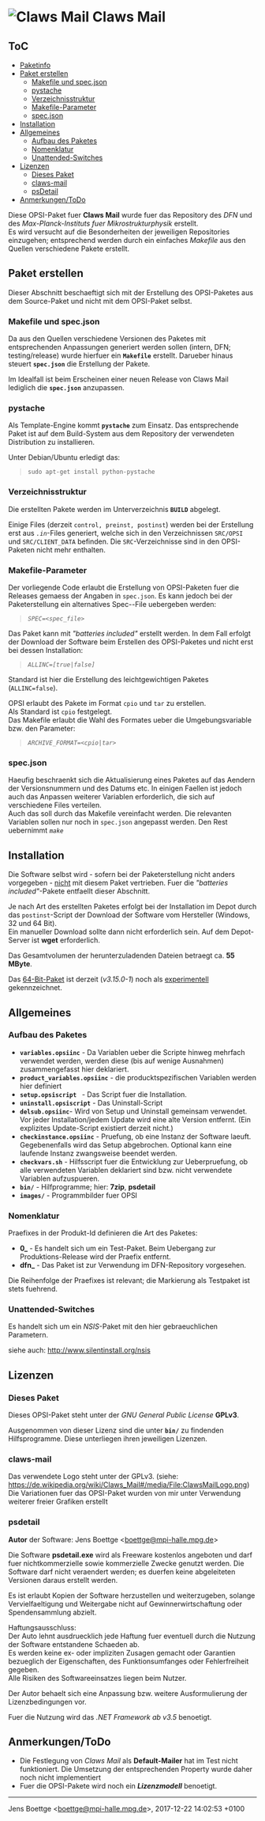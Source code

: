 # ![](./SRC/CLIENT_DATA/images/ClawsMailLogo.png "Claws Mail") Claws Mail #

## ToC ##

* [Paketinfo](#paketinfo)
* [Paket erstellen](#paket_erstellen)
  * [Makefile und spec.json](#makefile_und_spec)
  * [pystache](#pystache)
  * [Verzeichnisstruktur](#verzeichnisstruktur)
  * [Makefile-Parameter](#makefile_parameter)
  * [spec.json](#spec_json)
* [Installation](#installation)
* [Allgemeines](#allgemeines)
  * [Aufbau des Paketes](#paketaufbau)
  * [Nomenklatur](#nomenklatur)
  * [Unattended-Switches](#unattended_switches)
* [Lizenzen](#lizenzen)
  * [Dieses Paket](#lic_paket)
  * [claws-mail](#lic_claws-mail)
  * [psDetail](#lic_psdetail)
* [Anmerkungen/ToDo](#anmerkungen_todo)


<div id="paketinfo"></div>

Diese OPSI-Paket fuer **Claws Mail** wurde fuer das Repository des *DFN* und 
des *Max-Planck-Instituts fuer Mikrostrukturphysik* erstellt.  
Es wird versucht auf die Besonderheiten der jeweiligen Repositories einzugehen;
entsprechend werden durch ein einfaches *Makefile* aus den Quellen verschiedene
Pakete erstellt.


<div id="paket_erstellen"></div>

## Paket erstellen ##

Dieser Abschnitt beschaeftigt sich mit der Erstellung des OPSI-Paketes aus
dem Source-Paket und nicht mit dem OPSI-Paket selbst.


<div id="makefile_und_spec"></div>

### Makefile und spec.json ###

Da aus den Quellen verschiedene Versionen des Paketes mit entsprechenden Anpassungen
generiert werden sollen (intern, DFN; testing/release) wurde hierfuer ein
**<code>Makefile</code>** erstellt. Darueber hinaus steuert **<code>spec.json</code>** 
die Erstellung der Pakete.

Im Idealfall ist beim Erscheinen einer neuen Release von Claws Mail lediglich die
**<code>spec.json</code>** anzupassen.


<div id="pystache"></div>

### pystache ###

Als Template-Engine kommt **<code>pystache</code>** zum Einsatz.
Das entsprechende Paket ist auf dem Build-System aus dem Repository der verwendeten
Distribution zu installieren.

Unter Debian/Ubuntu erledigt das:
> <code>sudo apt-get install python-pystache</code>


<div id="verzeichnisstruktur"></div>

### Verzeichnisstruktur ###

Die erstellten Pakete werden im Unterverzeichnis **<code>BUILD</code>** abgelegt.

Einige Files (derzeit <code>control, preinst, postinst</code>) werden bei der Erstellung erst aus _<code>.in</code>_-Files
generiert, welche sich in den Verzeichnissen <code>SRC/OPSI</code> und <code>SRC/CLIENT_DATA</code> befinden.
Die <code>SRC</code>-Verzeichnisse sind in den OPSI-Paketen nicht mehr enthalten.


<div id="makefile_parameter"></div>

### Makefile-Parameter ###
Der vorliegende Code erlaubt die Erstellung von OPSI-Paketen fuer die Releases
gemaess der Angaben in <code>spec.json</code>. Es kann jedoch bei der Paketerstellung
ein alternatives Spec--File uebergeben werden:

> *<code>SPEC=&lt;spec_file&gt;</code>*

Das Paket kann mit *"batteries included"* erstellt werden. In dem Fall erfolgt 
der Download der Software beim Erstellen des OPSI-Paketes und nicht erst bei
dessen Installation:
> *<code>ALLINC=[true|false]</code>*

Standard ist hier die Erstellung des leichtgewichtigen Paketes (```ALLINC=false```).

OPSI erlaubt des Pakete im Format <code>cpio</code> und <code>tar</code> zu erstellen.  
Als Standard ist <code>cpio</code> festgelegt.  
Das Makefile erlaubt die Wahl des Formates ueber die Umgebungsvariable bzw. den Parameter:
> *<code>ARCHIVE_FORMAT=&lt;cpio|tar&gt;</code>*


<div id="spec_json"></div>

### spec.json ###

Haeufig beschraenkt sich die Aktualisierung eines Paketes auf das Aendern der 
Versionsnummern und des Datums etc. In einigen Faellen ist jedoch auch das Anpassen
weiterer Variablen erforderlich, die sich auf verschiedene Files verteilen.  
Auch das soll durch das Makefile vereinfacht werden. Die relevanten Variablen
sollen nur noch in <code>spec.json</code> angepasst werden. Den Rest uebernimmt *<code>make</code>*


<div id="installation"></div>

## Installation ##

Die Software selbst wird - sofern bei der Paketerstellung nicht anders vorgegeben - 
<u>nicht</u> mit diesem Paket vertrieben. Fuer die *"batteries included"*-Pakete 
entfaellt dieser Abschnitt.

Je nach Art des erstellten Paketes erfolgt bei der Installation im Depot durch 
das <code>postinst</code>-Script der Download der Software vom Hersteller (Windows, 32 und 64 Bit).  
Ein manueller Download sollte dann nicht erforderlich sein. 
Auf dem Depot-Server ist **wget** erforderlich.

Das Gesamtvolumen der herunterzuladenden Dateien betraegt ca. **55 MByte**.

Das <u>64-Bit-Paket</u> ist derzeit (*v3.15.0-1*) noch als <u>experimentell</u> gekennzeichnet.


<div id="allgemeines"></div>

## Allgemeines ##

<div id="aufbau_des_paketes"></div>

### Aufbau des Paketes ###
* **<code>variables.opsiinc</code>** - Da Variablen ueber die Scripte hinweg mehrfach
verwendet werden, werden diese (bis auf wenige Ausnahmen) zusammengefasst hier deklariert.
* **<code>product_variables.opsiinc</code>** - die producktspezifischen Variablen werden
hier definiert
* **<code>setup.opsiscript </code>** - Das Script fuer die Installation.
* **<code>uninstall.opsiscript</code>** - Das Uninstall-Script
* **<code>delsub.opsiinc</code>**- Wird von Setup und Uninstall gemeinsam verwendet.
Vor jeder Installation/jedem Update wird eine alte Version entfernt. (Ein explizites
Update-Script existiert derzeit nicht.)
* **<code>checkinstance.opsiinc</code>** - Pruefung, ob eine Instanz der Software laeuft.
Gegebenenfalls wird das Setup abgebrochen. Optional kann eine laufende Instanz 
zwangsweise beendet werden.
* **<code>checkvars.sh</code>** - Hilfsscript fuer die Entwicklung zur Ueberpruefung,
ob alle verwendeten Variablen deklariert sind bzw. nicht verwendete Variablen
aufzuspueren.
* **<code>bin/</code>** - Hilfprogramme; hier: **7zip**, **psdetail**
* **<code>images/</code>** - Programmbilder fuer OPSI

<div id="nomenklatur"></div>

### Nomenklatur ###
Praefixes in der Produkt-Id definieren die Art des Paketes:

* **0_** - Es handelt sich um ein Test-Paket. Beim Uebergang zur Produktions-Release
wird der Praefix entfernt.
* **dfn_** - Das Paket ist zur Verwendung im DFN-Repository vorgesehen.

Die Reihenfolge der Praefixes ist relevant; die Markierung als Testpaket ist 
stets fuehrend.

<div id="unattended_switches"></div>

### Unattended-Switches ###
Es handelt sich um ein *NSIS*-Paket mit den hier gebraeuchlichen Parametern.

siehe auch: http://www.silentinstall.org/nsis


<div id="lizenzen"></div>

## Lizenzen ##

<div id="lic_paket"></div>

###  Dieses Paket ###

Dieses OPSI-Paket steht unter der *GNU General Public License* **GPLv3**.

Ausgenommen von dieser Lizenz sind die unter **<code>bin/</code>** zu findenden
Hilfsprogramme. Diese unterliegen ihren jeweiligen Lizenzen.

<div id="lizenz_claws-mail"></div>

### claws-mail ###
Das verwendete Logo steht unter der GPLv3.
(siehe: https://de.wikipedia.org/wiki/Claws_Mail#/media/File:ClawsMailLogo.png)  
Die Variationen fuer das OPSI-Paket wurden von mir unter Verwendung weiterer
freier Grafiken erstellt

<div id="lizenz_psdetail"></div>

### psdetail ###
**Autor** der Software: Jens Boettge <<boettge@mpi-halle.mpg.de>> 

Die Software **psdetail.exe**  wird als Freeware kostenlos angeboten und darf fuer 
nichtkommerzielle sowie kommerzielle Zwecke genutzt werden. Die Software
darf nicht veraendert werden; es duerfen keine abgeleiteten Versionen daraus 
erstellt werden.

Es ist erlaubt Kopien der Software herzustellen und weiterzugeben, solange 
Vervielfaeltigung und Weitergabe nicht auf Gewinnerwirtschaftung oder Spendensammlung
abzielt.

Haftungsausschluss:  
Der Auto lehnt ausdruecklich jede Haftung fuer eventuell durch die Nutzung 
der Software entstandene Schaeden ab.  
Es werden keine ex- oder impliziten Zusagen gemacht oder Garantien bezueglich
der Eigenschaften, des Funktionsumfanges oder Fehlerfreiheit gegeben.  
Alle Risiken des Softwareeinsatzes liegen beim Nutzer.

Der Autor behaelt sich eine Anpassung bzw. weitere Ausformulierung der Lizenzbedingungen
vor.

Fuer die Nutzung wird das *.NET Framework ab v3.5*  benoetigt.


<div id="anmerkungen_todo"></div>

## Anmerkungen/ToDo ##
* Die Festlegung von *Claws Mail* als **Default-Mailer** hat im Test nicht funktioniert.
Die Umsetzung der entsprechenden Property wurde daher noch nicht implementiert
* Fuer die OPSI-Pakete wird noch ein ***Lizenzmodell*** benoetigt.

-----
Jens Boettge <<boettge@mpi-halle.mpg.de>>, 2017-12-22 14:02:53 +0100
